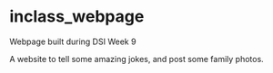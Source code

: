 # inclass_webpage
Webpage built during DSI Week 9

A website to tell some amazing jokes, and post some family photos.
